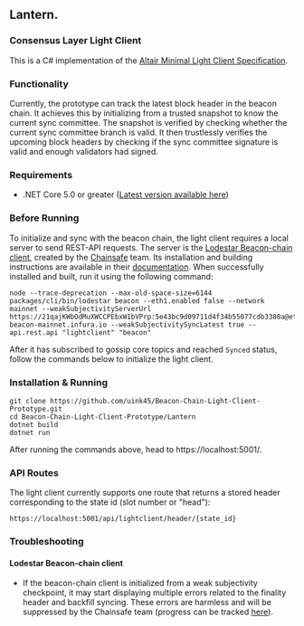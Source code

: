 ## Lantern. 
### Consensus Layer Light Client
This is a C# implementation of the [Altair Minimal Light Client Specification](https://github.com/ethereum/consensus-specs/blob/dev/specs/altair/sync-protocol.md). 

### Functionality
Currently, the prototype can track the latest block header in the beacon chain. It achieves this by initializing from a trusted snapshot to know the current sync committee. The snapshot is verified by checking whether the current sync committee branch is valid. It then trustlessly verifies the upcoming block headers by checking if the sync committee signature is valid and enough validators had signed. 

### Requirements
- .NET Core 5.0 or greater ([Latest version available here](https://dotnet.microsoft.com/en-us/download))

### Before Running
To initialize and sync with the beacon chain, the light client requires a local server to send REST-API requests. The server is the [Lodestar Beacon-chain client](https://github.com/ChainSafe/lodestar), created by the [Chainsafe](https://github.com/ChainSafe) team. Its installation and building instructions are available  in their [documentation](https://chainsafe.github.io/lodestar/installation/). When successfully installed and built, run it using the following command:
```
node --trace-deprecation --max-old-space-size=6144 packages/cli/bin/lodestar beacon --eth1.enabled false --network mainnet --weakSubjectivityServerUrl https://21qajKWbOdMuXWCCPEbxW1bVPrp:5e43bc9d09711d4f34b55077cdb3380a@eth2-beacon-mainnet.infura.io --weakSubjectivitySyncLatest true --api.rest.api "lightclient" "beacon"
```

After it has subscribed to gossip core topics and reached `Synced` status, follow the commands below to initialize the light client.

### Installation & Running
```
git clone https://github.com/uink45/Beacon-Chain-Light-Client-Prototype.git
cd Beacon-Chain-Light-Client-Prototype/Lantern
dotnet build
dotnet run
```
After running the commands above, head to https://localhost:5001/.
### API Routes
The light client currently supports one route that returns a stored header corresponding to the state id (slot number or "head"):
```
https://localhost:5001/api/lightclient/header/{state_id}
```
### Troubleshooting
#### Lodestar Beacon-chain client
- If the beacon-chain client is initialized from a weak subjectivity checkpoint, it may start displaying multiple errors related to the finality header and backfill syncing. These errors are harmless and will be suppressed by the Chainsafe team (progress can be tracked [here](https://github.com/ChainSafe/lodestar/issues/3605)).
